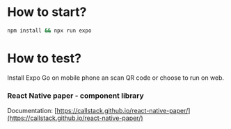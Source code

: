 # How to start?

```sh
npm install && npx run expo
```

# How to test?

Install Expo Go on mobile phone an scan QR code or choose to run on web.

### React Native paper - component library
Documentation: [https://callstack.github.io/react-native-paper/](https://callstack.github.io/react-native-paper/)

